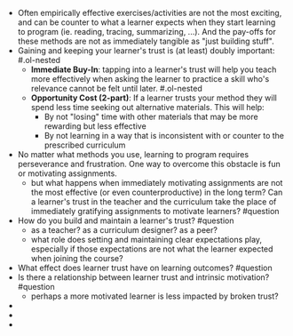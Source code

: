 - Often empirically effective exercises/activities are not the most exciting, and can be counter to what a learner expects when they start learning to program (ie. reading, tracing, summarizing, ...). And the pay-offs for these methods are not as immediately tangible as "just building stuff".
- Gaining and keeping your learner's trust is (at least) doubly important: #.ol-nested
	- **Immediate Buy-In**: tapping into a learner's trust will help you teach more effectively when asking the learner to practice a skill who's relevance cannot be felt until later. #.ol-nested
	- **Opportunity Cost (2-part)**: If a learner trusts your method they will spend less time seeking out alternative materials. This will help:
		- By not "losing" time with other materials that may be more rewarding but less effective
		- By not learning in a way that is inconsistent with or counter to the prescribed curriculum
- No matter what methods you use, learning to program requires perseverance and frustration. One way to overcome this obstacle is fun or motivating assignments.
	- but what happens when immediately motivating assignments are not the most effective (or even counterproductive) in the long term? Can a learner's trust in the teacher and the curriculum take the place of immediately gratifying assignments to motivate learners? #question
- How do you build and maintain a learner's trust? #question
	- as a teacher? as a curriculum designer? as a peer?
	- what role does setting and maintaining clear expectations play, especially if those expectations are not what the learner expected when joining the course?
- What effect does learner trust have on learning outcomes? #question
- Is there a relationship between learner trust and intrinsic motivation? #question
	- perhaps a more motivated learner is less impacted by broken trust?
-
-
-